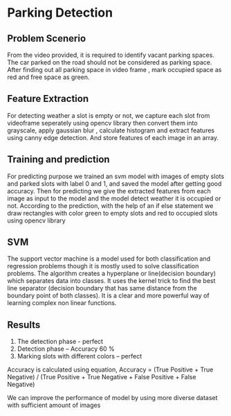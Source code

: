 ﻿
**Parking Detection**
=================

**Problem Scenerio**
----------------

From  the video provided, it is required to identify vacant parking spaces. The car parked on the road should not be considered as parking space. After finding out all parking space in video frame , mark occupied space as red and free space as green.

**Feature Extraction**
------------------

For detecting weather a slot is empty or not, we capture each slot from videoframe seperately using opencv library then convert them into grayscale, apply gaussian blur , calculate histogram and extract features using canny edge detection. And store features of each image in an array.

**Training and prediction**
-----------------------

For predicting purpose we trained an svm model with images of empty slots and parked slots with label 0 and 1, and saved the model after getting good accuracy. Then for predicting we give the extracted features from each image as input to the model and the model detect weather it is occupied or not. According to the prediction, with the help of an if else statement we draw rectangles with color green to empty slots and red to occupied slots using opencv library

**SVM**
---

The support vector machine is a model used for both classification and regression problems though it is mostly used to solve classification problems. The algorithm creates a hyperplane or line(decision boundary) which separates data into classes. It uses the kernel trick to find the best line separator (decision boundary that has same distance from the boundary point of both classes). It is a clear and more powerful way of learning complex non linear functions.

**Results**
-------

1. The detection phase - perfect
2. Detection phase – Accuracy 60 % 
3. Marking slots with different colors – perfect

Accuracy is calculated using equation,  Accuracy  =  (True Positive + True Negative) / (True Positive + True Negative + False Positive + False Negative)

We can improve the performance of model by using more diverse dataset with sufficient amount of images